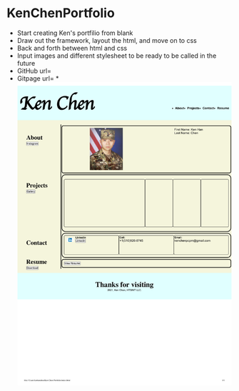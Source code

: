 # KenChenPortfolio

* Start creating Ken's portfilio from blank
* Draw out the framework, layout the html, and move on to css
* Back and forth between html and css
* Input images and different stylesheet to be ready to be called in the future
* GitHub url=
* Gitpage url=
*<img src="Image/ScreenShotKCP.pdf" width="700"><br/>
